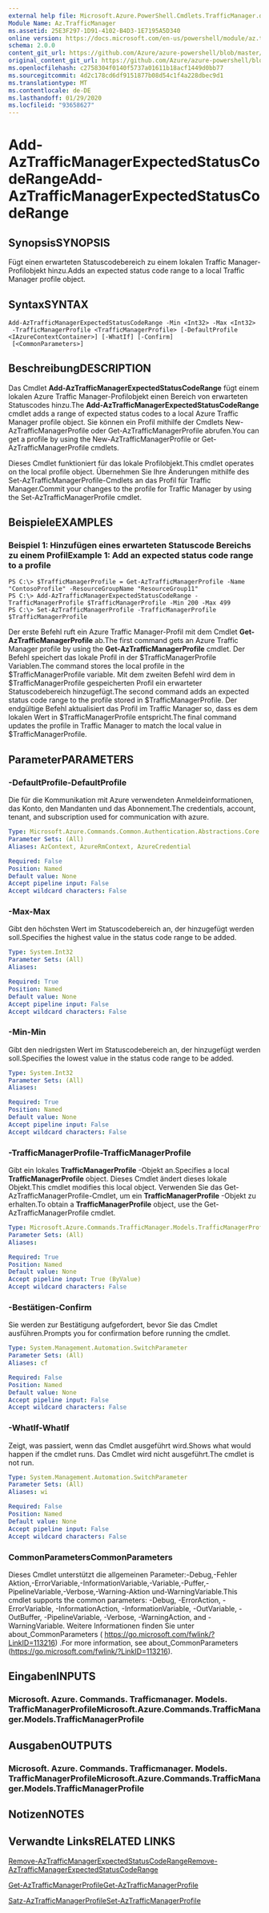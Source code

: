 ```yaml
---
external help file: Microsoft.Azure.PowerShell.Cmdlets.TrafficManager.dll-Help.xml
Module Name: Az.TrafficManager
ms.assetid: 25E3F297-1D91-4102-B4D3-1E7195A5D340
online version: https://docs.microsoft.com/en-us/powershell/module/az.trafficmanager/add-aztrafficmanagerexpectedstatuscoderange
schema: 2.0.0
content_git_url: https://github.com/Azure/azure-powershell/blob/master/src/TrafficManager/TrafficManager/help/Add-AzTrafficManagerExpectedStatusCodeRange.md
original_content_git_url: https://github.com/Azure/azure-powershell/blob/master/src/TrafficManager/TrafficManager/help/Add-AzTrafficManagerExpectedStatusCodeRange.md
ms.openlocfilehash: c2758304f0140f5737a01611b18acf1449d0bb77
ms.sourcegitcommit: 4d2c178cd6df9151877b08d54c1f4a228dbec9d1
ms.translationtype: MT
ms.contentlocale: de-DE
ms.lasthandoff: 01/29/2020
ms.locfileid: "93658627"
---
```

# <span data-ttu-id="0a224-101">Add-AzTrafficManagerExpectedStatusCodeRange</span><span class="sxs-lookup"><span data-stu-id="0a224-101">Add-AzTrafficManagerExpectedStatusCodeRange</span></span>

## <span data-ttu-id="0a224-102">Synopsis</span><span class="sxs-lookup"><span data-stu-id="0a224-102">SYNOPSIS</span></span>
<span data-ttu-id="0a224-103">Fügt einen erwarteten Statuscodebereich zu einem lokalen Traffic Manager-Profilobjekt hinzu.</span><span class="sxs-lookup"><span data-stu-id="0a224-103">Adds an expected status code range to a local Traffic Manager profile object.</span></span>

## <span data-ttu-id="0a224-104">Syntax</span><span class="sxs-lookup"><span data-stu-id="0a224-104">SYNTAX</span></span>

```
Add-AzTrafficManagerExpectedStatusCodeRange -Min <Int32> -Max <Int32>
 -TrafficManagerProfile <TrafficManagerProfile> [-DefaultProfile <IAzureContextContainer>] [-WhatIf] [-Confirm]
 [<CommonParameters>]
```

## <span data-ttu-id="0a224-105">Beschreibung</span><span class="sxs-lookup"><span data-stu-id="0a224-105">DESCRIPTION</span></span>
<span data-ttu-id="0a224-106">Das Cmdlet **Add-AzTrafficManagerExpectedStatusCodeRange** fügt einem lokalen Azure Traffic Manager-Profilobjekt einen Bereich von erwarteten Statuscodes hinzu.</span><span class="sxs-lookup"><span data-stu-id="0a224-106">The **Add-AzTrafficManagerExpectedStatusCodeRange** cmdlet adds a range of expected status codes to a local Azure Traffic Manager profile object.</span></span>
<span data-ttu-id="0a224-107">Sie können ein Profil mithilfe der Cmdlets New-AzTrafficManagerProfile oder Get-AzTrafficManagerProfile abrufen.</span><span class="sxs-lookup"><span data-stu-id="0a224-107">You can get a profile by using the New-AzTrafficManagerProfile or Get-AzTrafficManagerProfile cmdlets.</span></span>

<span data-ttu-id="0a224-108">Dieses Cmdlet funktioniert für das lokale Profilobjekt.</span><span class="sxs-lookup"><span data-stu-id="0a224-108">This cmdlet operates on the local profile object.</span></span>
<span data-ttu-id="0a224-109">Übernehmen Sie Ihre Änderungen mithilfe des Set-AzTrafficManagerProfile-Cmdlets an das Profil für Traffic Manager.</span><span class="sxs-lookup"><span data-stu-id="0a224-109">Commit your changes to the profile for Traffic Manager by using the Set-AzTrafficManagerProfile cmdlet.</span></span>

## <span data-ttu-id="0a224-110">Beispiele</span><span class="sxs-lookup"><span data-stu-id="0a224-110">EXAMPLES</span></span>

### <span data-ttu-id="0a224-111">Beispiel 1: Hinzufügen eines erwarteten Statuscode Bereichs zu einem Profil</span><span class="sxs-lookup"><span data-stu-id="0a224-111">Example 1: Add an expected status code range to a profile</span></span>
```
PS C:\> $TrafficManagerProfile = Get-AzTrafficManagerProfile -Name "ContosoProfile" -ResourceGroupName "ResourceGroup11"
PS C:\> Add-AzTrafficManagerExpectedStatusCodeRange -TrafficManagerProfile $TrafficManagerProfile -Min 200 -Max 499
PS C:\> Set-AzTrafficManagerProfile -TrafficManagerProfile $TrafficManagerProfile
```

<span data-ttu-id="0a224-112">Der erste Befehl ruft ein Azure Traffic Manager-Profil mit dem Cmdlet **Get-AzTrafficManagerProfile** ab.</span><span class="sxs-lookup"><span data-stu-id="0a224-112">The first command gets an Azure Traffic Manager profile by using the **Get-AzTrafficManagerProfile** cmdlet.</span></span>
<span data-ttu-id="0a224-113">Der Befehl speichert das lokale Profil in der $TrafficManagerProfile Variablen.</span><span class="sxs-lookup"><span data-stu-id="0a224-113">The command stores the local profile in the $TrafficManagerProfile variable.</span></span>
<span data-ttu-id="0a224-114">Mit dem zweiten Befehl wird dem in $TrafficManagerProfile gespeicherten Profil ein erwarteter Statuscodebereich hinzugefügt.</span><span class="sxs-lookup"><span data-stu-id="0a224-114">The second command adds an expected status code range to the profile stored in $TrafficManagerProfile.</span></span>
<span data-ttu-id="0a224-115">Der endgültige Befehl aktualisiert das Profil im Traffic Manager so, dass es dem lokalen Wert in $TrafficManagerProfile entspricht.</span><span class="sxs-lookup"><span data-stu-id="0a224-115">The final command updates the profile in Traffic Manager to match the local value in $TrafficManagerProfile.</span></span>

## <span data-ttu-id="0a224-116">Parameter</span><span class="sxs-lookup"><span data-stu-id="0a224-116">PARAMETERS</span></span>

### <span data-ttu-id="0a224-117">-DefaultProfile</span><span class="sxs-lookup"><span data-stu-id="0a224-117">-DefaultProfile</span></span>
<span data-ttu-id="0a224-118">Die für die Kommunikation mit Azure verwendeten Anmeldeinformationen, das Konto, den Mandanten und das Abonnement.</span><span class="sxs-lookup"><span data-stu-id="0a224-118">The credentials, account, tenant, and subscription used for communication with azure.</span></span>

```yaml
Type: Microsoft.Azure.Commands.Common.Authentication.Abstractions.Core.IAzureContextContainer
Parameter Sets: (All)
Aliases: AzContext, AzureRmContext, AzureCredential

Required: False
Position: Named
Default value: None
Accept pipeline input: False
Accept wildcard characters: False
```

### <span data-ttu-id="0a224-119">-Max</span><span class="sxs-lookup"><span data-stu-id="0a224-119">-Max</span></span>
<span data-ttu-id="0a224-120">Gibt den höchsten Wert im Statuscodebereich an, der hinzugefügt werden soll.</span><span class="sxs-lookup"><span data-stu-id="0a224-120">Specifies the highest value in the status code range to be added.</span></span>

```yaml
Type: System.Int32
Parameter Sets: (All)
Aliases:

Required: True
Position: Named
Default value: None
Accept pipeline input: False
Accept wildcard characters: False
```

### <span data-ttu-id="0a224-121">-Min</span><span class="sxs-lookup"><span data-stu-id="0a224-121">-Min</span></span>
<span data-ttu-id="0a224-122">Gibt den niedrigsten Wert im Statuscodebereich an, der hinzugefügt werden soll.</span><span class="sxs-lookup"><span data-stu-id="0a224-122">Specifies the lowest value in the status code range to be added.</span></span>

```yaml
Type: System.Int32
Parameter Sets: (All)
Aliases:

Required: True
Position: Named
Default value: None
Accept pipeline input: False
Accept wildcard characters: False
```

### <span data-ttu-id="0a224-123">-TrafficManagerProfile</span><span class="sxs-lookup"><span data-stu-id="0a224-123">-TrafficManagerProfile</span></span>
<span data-ttu-id="0a224-124">Gibt ein lokales **TrafficManagerProfile** -Objekt an.</span><span class="sxs-lookup"><span data-stu-id="0a224-124">Specifies a local **TrafficManagerProfile** object.</span></span>
<span data-ttu-id="0a224-125">Dieses Cmdlet ändert dieses lokale Objekt.</span><span class="sxs-lookup"><span data-stu-id="0a224-125">This cmdlet modifies this local object.</span></span>
<span data-ttu-id="0a224-126">Verwenden Sie das Get-AzTrafficManagerProfile-Cmdlet, um ein **TrafficManagerProfile** -Objekt zu erhalten.</span><span class="sxs-lookup"><span data-stu-id="0a224-126">To obtain a **TrafficManagerProfile** object, use the Get-AzTrafficManagerProfile cmdlet.</span></span>

```yaml
Type: Microsoft.Azure.Commands.TrafficManager.Models.TrafficManagerProfile
Parameter Sets: (All)
Aliases:

Required: True
Position: Named
Default value: None
Accept pipeline input: True (ByValue)
Accept wildcard characters: False
```

### <span data-ttu-id="0a224-127">-Bestätigen</span><span class="sxs-lookup"><span data-stu-id="0a224-127">-Confirm</span></span>
<span data-ttu-id="0a224-128">Sie werden zur Bestätigung aufgefordert, bevor Sie das Cmdlet ausführen.</span><span class="sxs-lookup"><span data-stu-id="0a224-128">Prompts you for confirmation before running the cmdlet.</span></span>

```yaml
Type: System.Management.Automation.SwitchParameter
Parameter Sets: (All)
Aliases: cf

Required: False
Position: Named
Default value: None
Accept pipeline input: False
Accept wildcard characters: False
```

### <span data-ttu-id="0a224-129">-WhatIf</span><span class="sxs-lookup"><span data-stu-id="0a224-129">-WhatIf</span></span>
<span data-ttu-id="0a224-130">Zeigt, was passiert, wenn das Cmdlet ausgeführt wird.</span><span class="sxs-lookup"><span data-stu-id="0a224-130">Shows what would happen if the cmdlet runs.</span></span> <span data-ttu-id="0a224-131">Das Cmdlet wird nicht ausgeführt.</span><span class="sxs-lookup"><span data-stu-id="0a224-131">The cmdlet is not run.</span></span>

```yaml
Type: System.Management.Automation.SwitchParameter
Parameter Sets: (All)
Aliases: wi

Required: False
Position: Named
Default value: None
Accept pipeline input: False
Accept wildcard characters: False
```

### <span data-ttu-id="0a224-132">CommonParameters</span><span class="sxs-lookup"><span data-stu-id="0a224-132">CommonParameters</span></span>
<span data-ttu-id="0a224-133">Dieses Cmdlet unterstützt die allgemeinen Parameter:-Debug,-Fehler Aktion,-ErrorVariable,-InformationVariable,-Variable,-Puffer,-PipelineVariable,-Verbose,-Warning-Aktion und-WarningVariable.</span><span class="sxs-lookup"><span data-stu-id="0a224-133">This cmdlet supports the common parameters: -Debug, -ErrorAction, -ErrorVariable, -InformationAction, -InformationVariable, -OutVariable, -OutBuffer, -PipelineVariable, -Verbose, -WarningAction, and -WarningVariable.</span></span> <span data-ttu-id="0a224-134">Weitere Informationen finden Sie unter about_CommonParameters ( https://go.microsoft.com/fwlink/?LinkID=113216) .</span><span class="sxs-lookup"><span data-stu-id="0a224-134">For more information, see about_CommonParameters (https://go.microsoft.com/fwlink/?LinkID=113216).</span></span>

## <span data-ttu-id="0a224-135">Eingaben</span><span class="sxs-lookup"><span data-stu-id="0a224-135">INPUTS</span></span>

### <span data-ttu-id="0a224-136">Microsoft. Azure. Commands. Trafficmanager. Models. TrafficManagerProfile</span><span class="sxs-lookup"><span data-stu-id="0a224-136">Microsoft.Azure.Commands.TrafficManager.Models.TrafficManagerProfile</span></span>

## <span data-ttu-id="0a224-137">Ausgaben</span><span class="sxs-lookup"><span data-stu-id="0a224-137">OUTPUTS</span></span>

### <span data-ttu-id="0a224-138">Microsoft. Azure. Commands. Trafficmanager. Models. TrafficManagerProfile</span><span class="sxs-lookup"><span data-stu-id="0a224-138">Microsoft.Azure.Commands.TrafficManager.Models.TrafficManagerProfile</span></span>

## <span data-ttu-id="0a224-139">Notizen</span><span class="sxs-lookup"><span data-stu-id="0a224-139">NOTES</span></span>

## <span data-ttu-id="0a224-140">Verwandte Links</span><span class="sxs-lookup"><span data-stu-id="0a224-140">RELATED LINKS</span></span>

[<span data-ttu-id="0a224-141">Remove-AzTrafficManagerExpectedStatusCodeRange</span><span class="sxs-lookup"><span data-stu-id="0a224-141">Remove-AzTrafficManagerExpectedStatusCodeRange</span></span>](./Remove-AzTrafficManagerExpectedStatusCodeRange.md)

[<span data-ttu-id="0a224-142">Get-AzTrafficManagerProfile</span><span class="sxs-lookup"><span data-stu-id="0a224-142">Get-AzTrafficManagerProfile</span></span>](./Get-AzTrafficManagerProfile.md)

[<span data-ttu-id="0a224-143">Satz-AzTrafficManagerProfile</span><span class="sxs-lookup"><span data-stu-id="0a224-143">Set-AzTrafficManagerProfile</span></span>](./Set-AzTrafficManagerProfile.md)
